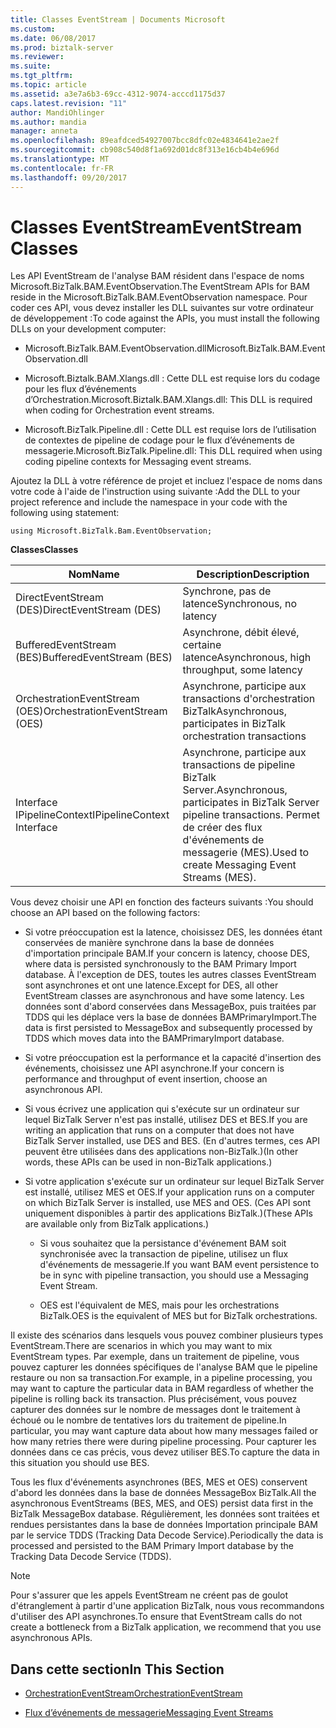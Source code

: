 ```yaml
---
title: Classes EventStream | Documents Microsoft
ms.custom: 
ms.date: 06/08/2017
ms.prod: biztalk-server
ms.reviewer: 
ms.suite: 
ms.tgt_pltfrm: 
ms.topic: article
ms.assetid: a3e7a6b3-69cc-4312-9074-acccd1175d37
caps.latest.revision: "11"
author: MandiOhlinger
ms.author: mandia
manager: anneta
ms.openlocfilehash: 89eafdced54927007bcc8dfc02e4834641e2ae2f
ms.sourcegitcommit: cb908c540d8f1a692d01dc8f313e16cb4b4e696d
ms.translationtype: MT
ms.contentlocale: fr-FR
ms.lasthandoff: 09/20/2017
---
```

# <a name="eventstream-classes"></a><span data-ttu-id="c7ea3-102">Classes EventStream</span><span class="sxs-lookup"><span data-stu-id="c7ea3-102">EventStream Classes</span></span>
<span data-ttu-id="c7ea3-103">Les API EventStream de l'analyse BAM résident dans l'espace de noms Microsoft.BizTalk.BAM.EventObservation.</span><span class="sxs-lookup"><span data-stu-id="c7ea3-103">The EventStream APIs for BAM reside in the Microsoft.BizTalk.BAM.EventObservation namespace.</span></span> <span data-ttu-id="c7ea3-104">Pour coder ces API, vous devez installer les DLL suivantes sur votre ordinateur de développement :</span><span class="sxs-lookup"><span data-stu-id="c7ea3-104">To code against the APIs, you must install the following DLLs on your development computer:</span></span>  
  
-   <span data-ttu-id="c7ea3-105">Microsoft.BizTalk.BAM.EventObservation.dll</span><span class="sxs-lookup"><span data-stu-id="c7ea3-105">Microsoft.BizTalk.BAM.EventObservation.dll</span></span>  
  
-   <span data-ttu-id="c7ea3-106">Microsoft.Biztalk.BAM.Xlangs.dll : Cette DLL est requise lors du codage pour les flux d’événements d’Orchestration.</span><span class="sxs-lookup"><span data-stu-id="c7ea3-106">Microsoft.Biztalk.BAM.Xlangs.dll: This DLL is required when coding for Orchestration event streams.</span></span>  
  
-   <span data-ttu-id="c7ea3-107">Microsoft.BizTalk.Pipeline.dll : Cette DLL est requise lors de l’utilisation de contextes de pipeline de codage pour le flux d’événements de messagerie.</span><span class="sxs-lookup"><span data-stu-id="c7ea3-107">Microsoft.BizTalk.Pipeline.dll: This DLL required when using coding pipeline contexts for Messaging event streams.</span></span>  
  
 <span data-ttu-id="c7ea3-108">Ajoutez la DLL à votre référence de projet et incluez l'espace de noms dans votre code à l'aide de l'instruction using suivante :</span><span class="sxs-lookup"><span data-stu-id="c7ea3-108">Add the DLL to your project reference and include the namespace in your code with the following using statement:</span></span>  
  
```  
using Microsoft.BizTalk.Bam.EventObservation;  
```  
  
 <span data-ttu-id="c7ea3-109">**Classes**</span><span class="sxs-lookup"><span data-stu-id="c7ea3-109">**Classes**</span></span>  
  
|<span data-ttu-id="c7ea3-110">Nom</span><span class="sxs-lookup"><span data-stu-id="c7ea3-110">Name</span></span>|<span data-ttu-id="c7ea3-111"> Description</span><span class="sxs-lookup"><span data-stu-id="c7ea3-111">Description</span></span>|  
|----------|-----------------|  
|<span data-ttu-id="c7ea3-112">DirectEventStream (DES)</span><span class="sxs-lookup"><span data-stu-id="c7ea3-112">DirectEventStream (DES)</span></span>|<span data-ttu-id="c7ea3-113">Synchrone, pas de latence</span><span class="sxs-lookup"><span data-stu-id="c7ea3-113">Synchronous, no latency</span></span>|  
|<span data-ttu-id="c7ea3-114">BufferedEventStream (BES)</span><span class="sxs-lookup"><span data-stu-id="c7ea3-114">BufferedEventStream (BES)</span></span>|<span data-ttu-id="c7ea3-115">Asynchrone, débit élevé, certaine latence</span><span class="sxs-lookup"><span data-stu-id="c7ea3-115">Asynchronous, high throughput, some latency</span></span>|  
|<span data-ttu-id="c7ea3-116">OrchestrationEventStream (OES)</span><span class="sxs-lookup"><span data-stu-id="c7ea3-116">OrchestrationEventStream (OES)</span></span>|<span data-ttu-id="c7ea3-117">Asynchrone, participe aux transactions d'orchestration BizTalk</span><span class="sxs-lookup"><span data-stu-id="c7ea3-117">Asynchronous, participates in BizTalk orchestration transactions</span></span>|  
|<span data-ttu-id="c7ea3-118">Interface IPipelineContext</span><span class="sxs-lookup"><span data-stu-id="c7ea3-118">IPipelineContext Interface</span></span>|<span data-ttu-id="c7ea3-119">Asynchrone, participe aux transactions de pipeline BizTalk Server.</span><span class="sxs-lookup"><span data-stu-id="c7ea3-119">Asynchronous, participates in BizTalk Server pipeline transactions.</span></span> <span data-ttu-id="c7ea3-120">Permet de créer des flux d'événements de messagerie (MES).</span><span class="sxs-lookup"><span data-stu-id="c7ea3-120">Used to create Messaging Event Streams (MES).</span></span>|  
  
 <span data-ttu-id="c7ea3-121">Vous devez choisir une API en fonction des facteurs suivants :</span><span class="sxs-lookup"><span data-stu-id="c7ea3-121">You should choose an API based on the following factors:</span></span>  
  
-   <span data-ttu-id="c7ea3-122">Si votre préoccupation est la latence, choisissez DES, les données étant conservées de manière synchrone dans la base de données d'importation principale BAM.</span><span class="sxs-lookup"><span data-stu-id="c7ea3-122">If your concern is latency, choose DES, where data is persisted synchronously to the BAM Primary Import database.</span></span> <span data-ttu-id="c7ea3-123">À l'exception de DES, toutes les autres classes EventStream sont asynchrones et ont une latence.</span><span class="sxs-lookup"><span data-stu-id="c7ea3-123">Except for DES, all other EventStream classes are asynchronous and have some latency.</span></span> <span data-ttu-id="c7ea3-124">Les données sont d'abord conservées dans MessageBox, puis traitées par TDDS qui les déplace vers la base de données BAMPrimaryImport.</span><span class="sxs-lookup"><span data-stu-id="c7ea3-124">The data is first persisted to MessageBox and subsequently processed by TDDS which moves data into the BAMPrimaryImport database.</span></span>  
  
-   <span data-ttu-id="c7ea3-125">Si votre préoccupation est la performance et la capacité d'insertion des événements, choisissez une API asynchrone.</span><span class="sxs-lookup"><span data-stu-id="c7ea3-125">If your concern is performance and throughput of event insertion, choose an asynchronous API.</span></span>  
  
-   <span data-ttu-id="c7ea3-126">Si vous écrivez une application qui s'exécute sur un ordinateur sur lequel BizTalk Server n'est pas installé, utilisez DES et BES.</span><span class="sxs-lookup"><span data-stu-id="c7ea3-126">If you are writing an application that runs on a computer that does not have BizTalk Server installed, use DES and BES.</span></span> <span data-ttu-id="c7ea3-127">(En d'autres termes, ces API peuvent être utilisées dans des applications non-BizTalk.)</span><span class="sxs-lookup"><span data-stu-id="c7ea3-127">(In other words, these APIs can be used in non-BizTalk applications.)</span></span>  
  
-   <span data-ttu-id="c7ea3-128">Si votre application s'exécute sur un ordinateur sur lequel BizTalk Server est installé, utilisez MES et OES.</span><span class="sxs-lookup"><span data-stu-id="c7ea3-128">If your application runs on a computer on which BizTalk Server is installed, use MES and OES.</span></span> <span data-ttu-id="c7ea3-129">(Ces API sont uniquement disponibles à partir des applications BizTalk.)</span><span class="sxs-lookup"><span data-stu-id="c7ea3-129">(These APIs are available only from BizTalk applications.)</span></span>  
  
    -   <span data-ttu-id="c7ea3-130">Si vous souhaitez que la persistance d'événement BAM soit synchronisée avec la transaction de pipeline, utilisez un flux d'événements de messagerie.</span><span class="sxs-lookup"><span data-stu-id="c7ea3-130">If you want BAM event persistence to be in sync with pipeline transaction, you should use a Messaging Event Stream.</span></span>  
  
    -   <span data-ttu-id="c7ea3-131">OES est l'équivalent de MES, mais pour les orchestrations BizTalk.</span><span class="sxs-lookup"><span data-stu-id="c7ea3-131">OES is the equivalent of MES but for BizTalk orchestrations.</span></span>  
  
 <span data-ttu-id="c7ea3-132">Il existe des scénarios dans lesquels vous pouvez combiner plusieurs types EventStream.</span><span class="sxs-lookup"><span data-stu-id="c7ea3-132">There are scenarios in which you may want to mix EventStream types.</span></span> <span data-ttu-id="c7ea3-133">Par exemple, dans un traitement de pipeline, vous pouvez capturer les données spécifiques de l'analyse BAM que le pipeline restaure ou non sa transaction.</span><span class="sxs-lookup"><span data-stu-id="c7ea3-133">For example, in a pipeline processing, you may want to capture the particular data in BAM regardless of whether the pipeline is rolling back its transaction.</span></span> <span data-ttu-id="c7ea3-134">Plus précisément, vous pouvez capturer des données sur le nombre de messages dont le traitement à échoué ou le nombre de tentatives lors du traitement de pipeline.</span><span class="sxs-lookup"><span data-stu-id="c7ea3-134">In particular, you may want capture data about how many messages failed or how many retries there were during pipeline processing.</span></span> <span data-ttu-id="c7ea3-135">Pour capturer les données dans ce cas précis, vous devez utiliser BES.</span><span class="sxs-lookup"><span data-stu-id="c7ea3-135">To capture the data in this situation you should use BES.</span></span>  
  
 <span data-ttu-id="c7ea3-136">Tous les flux d'événements asynchrones (BES, MES et OES) conservent d'abord les données dans la base de données MessageBox BizTalk.</span><span class="sxs-lookup"><span data-stu-id="c7ea3-136">All the asynchronous EventStreams (BES, MES, and OES) persist data first in the BizTalk MessageBox database.</span></span> <span data-ttu-id="c7ea3-137">Régulièrement, les données sont traitées et rendues persistantes dans la base de données Importation principale BAM par le service TDDS (Tracking Data Decode Service).</span><span class="sxs-lookup"><span data-stu-id="c7ea3-137">Periodically the data is processed and persisted to the BAM Primary Import database by the Tracking Data Decode Service (TDDS).</span></span>  
  
> [!NOTE]
>  <span data-ttu-id="c7ea3-138">Pour s'assurer que les appels EventStream ne créent pas de goulot d'étranglement à partir d'une application BizTalk, nous vous recommandons d'utiliser des API asynchrones.</span><span class="sxs-lookup"><span data-stu-id="c7ea3-138">To ensure that EventStream calls do not create a bottleneck from a BizTalk application, we recommend that you use asynchronous APIs.</span></span>  
  
## <a name="in-this-section"></a><span data-ttu-id="c7ea3-139">Dans cette section</span><span class="sxs-lookup"><span data-stu-id="c7ea3-139">In This Section</span></span>  
  
-   [<span data-ttu-id="c7ea3-140">OrchestrationEventStream</span><span class="sxs-lookup"><span data-stu-id="c7ea3-140">OrchestrationEventStream</span></span>](../core/orchestrationeventstream.md)  
  
-   [<span data-ttu-id="c7ea3-141">Flux d’événements de messagerie</span><span class="sxs-lookup"><span data-stu-id="c7ea3-141">Messaging Event Streams</span></span>](../core/messaging-event-streams.md)